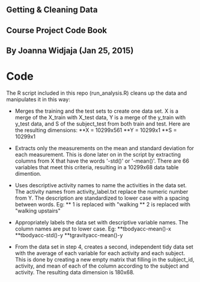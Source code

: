## Getting & Cleaning Data
## Course Project Code Book 
## By Joanna Widjaja (Jan 25, 2015)

Code
====
The R script included in this repo (run_analysis.R) cleans up the data and manipulates it in this way:

* Merges the training and the test sets to create one data set. X is a merge of the X_train with X_test data, Y is a merge of the y_train with y_test data, and S of the subject_test from both train and test. Here are the resulting dimensions:
**X = 10299x561
**Y = 10299x1
**S = 10299x1

* Extracts only the measurements on the mean and standard deviation for each measurement. This is done later on in the script by extracting columns from X that have the words '-std()' or '-mean()'. There are 66 variables that meet this criteria, resulting in a 10299x68 data table dimention.

* Uses descriptive activity names to name the activities in the data set. The activity names from activity_label.txt replace the numeric number from Y. The description are standardized to lower case with a spacing between words. Eg:
** 1 is replaced with "walking
** 2 is replaced with "walking upstairs"

* Appropriately labels the data set with descriptive variable names. The column names are put to lower case. Eg:
**tbodyacc-mean()-x
**tbodyacc-std()-y
**tgravityacc-mean()-y

* From the data set in step 4, creates a second, independent tidy data set with the average of each variable for each activity and each subject. This is done by creating a new empty matrix that filling in the subject_id, activity, and mean of each of the column according to the subject and activity. The resulting data dimension is 180x68.

